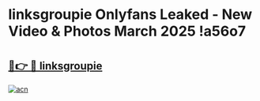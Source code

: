 # linksgroupie Onlyfans Leaked - New Video & Photos March 2025 !a56o7

# <h2><a href="https://9r1l27.iuczelnia.edu.pl?title=linksgroupie&ref=a56o7">🔗👉 🔴 linksgroupie</a></h2>

[![acn](https://github.com/user-attachments/assets/0f9c940e-d8b0-45ae-aac7-cd30a18b3e1c)](https://9r1l27.iuczelnia.edu.pl?title=linksgroupie&ref=a56o7)


